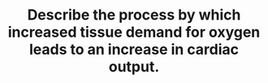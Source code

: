 ---
title: "Describe the process by which increased tissue demand for oxygen leads to an increase in cardiac output."
entityType: SAQ
exam: PEX
college: ANZCA
year: 2020
sitting: A
question: 8
passRate: 43
EC_expectedDomains:
- "A passing answer should have contained the following points, with explanation."
- "Increased oxygen consumption in tissues leads to local vasodilation (i.e. metabolic autoregulation)."
- "This reduction in local vascular resistance causes an increase in local flow for the same MAP."
- "In addition, there is a slight reduction in afterload, which increases stroke volume."
- "Both of the above lead to an increase in flow from the arterial to the venous side of the circulation."
- "This increase in venous return then increases right atrial pressure and stroke volume, via the Frank- Starling mechanism."
- "The sympathetic nervous system is not directly involved in the above processes."
- "Effectively, cardiac output is “controlled” by the tissues."
EC_extraCredit:
- "With exercise, sympathetic tone does increase, and this causes a rise in cardiac output which is additional to the above."
- "It should be noted that in the absence of increased preload, simply increasing heart rate does not reliably lead to increased cardiac output."
- "Several high scoring answers were able to use Guyton curves to add more detail to their answer."
EC_errorsCommon:
- "This question was poorly answered by the majority of candidates."
- "It revealed widely held errors in understanding about core cardiovascular physiology."
- "“Local vasodilation causes hypotension, which is sensed by baroreceptors, and causes increased sympathetic tone, which increases CO”. This is incorrect. Hypotension is not required as an initial ‘step’ in order for cardiac output to increase. During exercise the BP increases."
- "“Increased oxygen consumption / metabolism leads to a fall in PaO2 / rise in PaCO2 / fall in arterial pH, which then activates the sympathetic nervous system via the chemoreceptors”. This is incorrect. Even during strenuous exercise, people do not normally become hypoxaemic or hypercarbic. It has been postulated that there are chemoreceptors within tissue beds (especially muscle), but these have never been identified."
- "“The heart is a demand pump, which means that it will pump enough blood to match tissue demand”. This is oversimplified. When we refer to the heart as a demand pump, this means that the forward cardiac output is matched to the venous return."
- "However, the majority of candidates who attempted to incorporate Guyton curves only became more confused."
resources:
- "Pappano and Weir, Cardiovascular Physiology (11th edition), especially Chapters 9, 10 and 13."
- "Guyton A. Regulation of cardiac output. Anesthesiology, 1968, 29(2): 314-326."
---